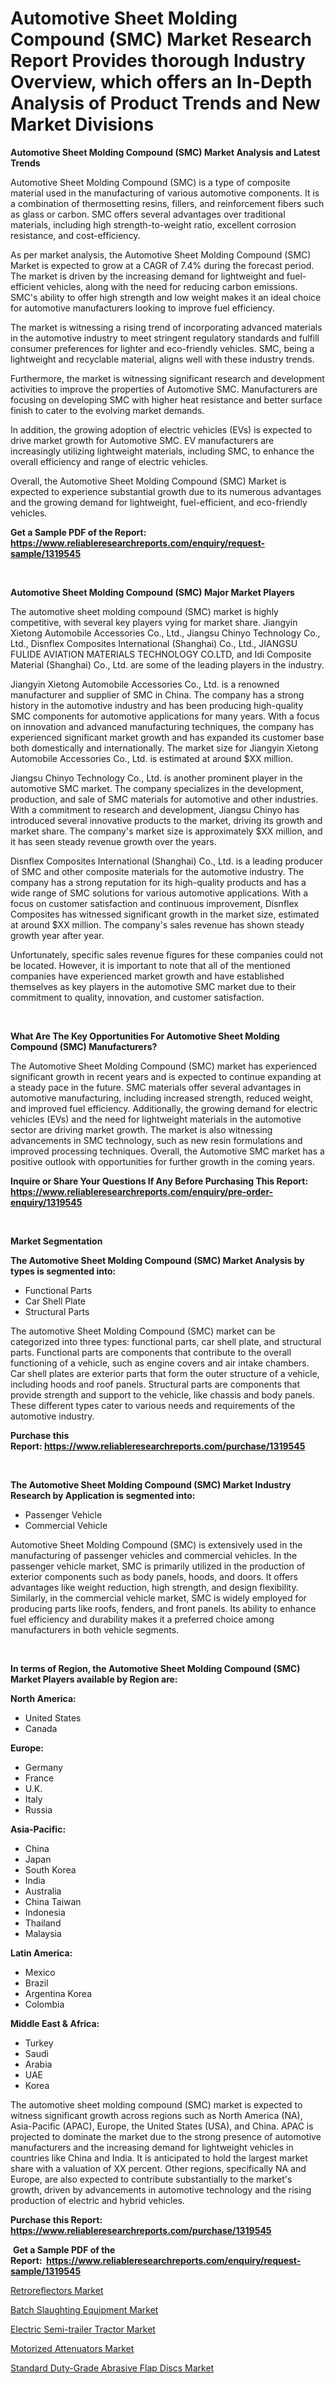 <p><h1>Automotive Sheet Molding Compound (SMC) Market Research Report Provides thorough Industry Overview, which offers an In-Depth Analysis of Product Trends and New Market Divisions</h1></p><p><strong>Automotive Sheet Molding Compound (SMC) Market Analysis and Latest Trends</strong></p>
<p><p>Automotive Sheet Molding Compound (SMC) is a type of composite material used in the manufacturing of various automotive components. It is a combination of thermosetting resins, fillers, and reinforcement fibers such as glass or carbon. SMC offers several advantages over traditional materials, including high strength-to-weight ratio, excellent corrosion resistance, and cost-efficiency.</p><p>As per market analysis, the Automotive Sheet Molding Compound (SMC) Market is expected to grow at a CAGR of 7.4% during the forecast period. The market is driven by the increasing demand for lightweight and fuel-efficient vehicles, along with the need for reducing carbon emissions. SMC's ability to offer high strength and low weight makes it an ideal choice for automotive manufacturers looking to improve fuel efficiency.</p><p>The market is witnessing a rising trend of incorporating advanced materials in the automotive industry to meet stringent regulatory standards and fulfill consumer preferences for lighter and eco-friendly vehicles. SMC, being a lightweight and recyclable material, aligns well with these industry trends.</p><p>Furthermore, the market is witnessing significant research and development activities to improve the properties of Automotive SMC. Manufacturers are focusing on developing SMC with higher heat resistance and better surface finish to cater to the evolving market demands.</p><p>In addition, the growing adoption of electric vehicles (EVs) is expected to drive market growth for Automotive SMC. EV manufacturers are increasingly utilizing lightweight materials, including SMC, to enhance the overall efficiency and range of electric vehicles.</p><p>Overall, the Automotive Sheet Molding Compound (SMC) Market is expected to experience substantial growth due to its numerous advantages and the growing demand for lightweight, fuel-efficient, and eco-friendly vehicles.</p></p>
<p><strong>Get a Sample PDF of the Report:&nbsp; <a href="https://www.reliableresearchreports.com/enquiry/request-sample/1319545">https://www.reliableresearchreports.com/enquiry/request-sample/1319545</a></strong></p>
<p>&nbsp;</p>
<p><strong>Automotive Sheet Molding Compound (SMC) Major Market Players</strong></p>
<p><p>The automotive sheet molding compound (SMC) market is highly competitive, with several key players vying for market share. Jiangyin Xietong Automobile Accessories Co., Ltd., Jiangsu Chinyo Technology Co., Ltd., Disnflex Composites International (Shanghai) Co., Ltd., JIANGSU FULIDE AVIATION MATERIALS TECHNOLOGY CO.LTD, and Idi Composite Material (Shanghai) Co., Ltd. are some of the leading players in the industry.</p><p>Jiangyin Xietong Automobile Accessories Co., Ltd. is a renowned manufacturer and supplier of SMC in China. The company has a strong history in the automotive industry and has been producing high-quality SMC components for automotive applications for many years. With a focus on innovation and advanced manufacturing techniques, the company has experienced significant market growth and has expanded its customer base both domestically and internationally. The market size for Jiangyin Xietong Automobile Accessories Co., Ltd. is estimated at around $XX million.</p><p>Jiangsu Chinyo Technology Co., Ltd. is another prominent player in the automotive SMC market. The company specializes in the development, production, and sale of SMC materials for automotive and other industries. With a commitment to research and development, Jiangsu Chinyo has introduced several innovative products to the market, driving its growth and market share. The company's market size is approximately $XX million, and it has seen steady revenue growth over the years.</p><p>Disnflex Composites International (Shanghai) Co., Ltd. is a leading producer of SMC and other composite materials for the automotive industry. The company has a strong reputation for its high-quality products and has a wide range of SMC solutions for various automotive applications. With a focus on customer satisfaction and continuous improvement, Disnflex Composites has witnessed significant growth in the market size, estimated at around $XX million. The company's sales revenue has shown steady growth year after year.</p><p>Unfortunately, specific sales revenue figures for these companies could not be located. However, it is important to note that all of the mentioned companies have experienced market growth and have established themselves as key players in the automotive SMC market due to their commitment to quality, innovation, and customer satisfaction.</p></p>
<p>&nbsp;</p>
<p><strong>What Are The Key Opportunities For Automotive Sheet Molding Compound (SMC) Manufacturers?</strong></p>
<p><p>The Automotive Sheet Molding Compound (SMC) market has experienced significant growth in recent years and is expected to continue expanding at a steady pace in the future. SMC materials offer several advantages in automotive manufacturing, including increased strength, reduced weight, and improved fuel efficiency. Additionally, the growing demand for electric vehicles (EVs) and the need for lightweight materials in the automotive sector are driving market growth. The market is also witnessing advancements in SMC technology, such as new resin formulations and improved processing techniques. Overall, the Automotive SMC market has a positive outlook with opportunities for further growth in the coming years.</p></p>
<p><strong>Inquire or Share Your Questions If Any Before Purchasing This Report: <a href="https://www.reliableresearchreports.com/enquiry/pre-order-enquiry/1319545">https://www.reliableresearchreports.com/enquiry/pre-order-enquiry/1319545</a></strong></p>
<p>&nbsp;</p>
<p><strong>Market Segmentation</strong></p>
<p><strong>The Automotive Sheet Molding Compound (SMC) Market Analysis by types is segmented into:</strong></p>
<p><ul><li>Functional Parts</li><li>Car Shell Plate</li><li>Structural Parts</li></ul></p>
<p><p>The automotive Sheet Molding Compound (SMC) market can be categorized into three types: functional parts, car shell plate, and structural parts. Functional parts are components that contribute to the overall functioning of a vehicle, such as engine covers and air intake chambers. Car shell plates are exterior parts that form the outer structure of a vehicle, including hoods and roof panels. Structural parts are components that provide strength and support to the vehicle, like chassis and body panels. These different types cater to various needs and requirements of the automotive industry.</p></p>
<p><strong>Purchase this Report:&nbsp;<a href="https://www.reliableresearchreports.com/purchase/1319545">https://www.reliableresearchreports.com/purchase/1319545</a></strong></p>
<p>&nbsp;</p>
<p><strong>The Automotive Sheet Molding Compound (SMC) Market Industry Research by Application is segmented into:</strong></p>
<p><ul><li>Passenger Vehicle</li><li>Commercial Vehicle</li></ul></p>
<p><p>Automotive Sheet Molding Compound (SMC) is extensively used in the manufacturing of passenger vehicles and commercial vehicles. In the passenger vehicle market, SMC is primarily utilized in the production of exterior components such as body panels, hoods, and doors. It offers advantages like weight reduction, high strength, and design flexibility. Similarly, in the commercial vehicle market, SMC is widely employed for producing parts like roofs, fenders, and front panels. Its ability to enhance fuel efficiency and durability makes it a preferred choice among manufacturers in both vehicle segments.</p></p>
<p>&nbsp;</p>
<p><strong>In terms of Region, the Automotive Sheet Molding Compound (SMC) Market Players available by Region are:</strong></p>
<p>
    <p> <strong> North America: </strong>
        <ul>
            <li>United States</li>
            <li>Canada</li>
        </ul>
        </p> 
    <p> <strong> Europe: </strong>
        <ul>
            <li>Germany</li>
            <li>France</li>
            <li>U.K.</li>
            <li>Italy</li>
            <li>Russia</li>
        </ul>
        </p> 
    <p> <strong> Asia-Pacific: </strong>
        <ul>
            <li>China</li>
            <li>Japan</li>
            <li>South Korea</li>
            <li>India</li>
            <li>Australia</li>
            <li>China Taiwan</li>
            <li>Indonesia</li>
            <li>Thailand</li>
            <li>Malaysia</li>
        </ul>
        </p> 
    <p> <strong> Latin America: </strong>
        <ul>
            <li>Mexico</li>
            <li>Brazil</li>
            <li>Argentina Korea</li>
            <li>Colombia</li>
        </ul>
        </p> 
    <p> <strong> Middle East & Africa: </strong>
        <ul>
            <li>Turkey</li>
            <li>Saudi</li>
            <li>Arabia</li>
            <li>UAE</li>
            <li>Korea</li>
        </ul>
    </p>
    </p>
<p><p>The automotive sheet molding compound (SMC) market is expected to witness significant growth across regions such as North America (NA), Asia-Pacific (APAC), Europe, the United States (USA), and China. APAC is projected to dominate the market due to the strong presence of automotive manufacturers and the increasing demand for lightweight vehicles in countries like China and India. It is anticipated to hold the largest market share with a valuation of XX percent. Other regions, specifically NA and Europe, are also expected to contribute substantially to the market's growth, driven by advancements in automotive technology and the rising production of electric and hybrid vehicles.</p></p>
<p><strong>Purchase this Report: <a href="https://www.reliableresearchreports.com/purchase/1319545">https://www.reliableresearchreports.com/purchase/1319545</a></strong></p>
<p>&nbsp;<strong>Get a Sample PDF of the Report:&nbsp;&nbsp;<a href="https://www.reliableresearchreports.com/enquiry/request-sample/1319545">https://www.reliableresearchreports.com/enquiry/request-sample/1319545</a></strong></p>
<p><strong></strong></p>
<p><p><a href="https://medium.com/@read.code.store/retroreflectors-nbsp-market-focuses-on-market-share-size-and-projected-forecast-till-2030-8cf2834fbb68">Retroreflectors Market</a></p><p><a href="https://www.linkedin.com/pulse/batch-slaughting-equipment-market-insights-players-ph6fe/">Batch Slaughting Equipment Market</a></p><p><a href="https://github.com/dzharov81/Market-Research-Report-List-1/blob/main/electric-semi-trailer-tractor-market.md">Electric Semi-trailer Tractor Market</a></p><p><a href="https://medium.com/@royalmiller09/motorized-attenuators-market-analysis-and-sze-forecasted-for-period-from-2023-to-2030-1f96f673ef61">Motorized Attenuators Market</a></p><p><a href="https://www.linkedin.com/pulse/standard-duty-grade-abrasive-flap-discs-market-size-2023-jxsbe/">Standard Duty-Grade Abrasive Flap Discs Market</a></p></p>